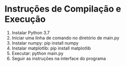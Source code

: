 # Instruções de Compilação e Execução
1. Instalar Python 3.7
2. Iniciar uma linha de comando no diretório de main.py
3. Instalar numpy: pip install numpy
4. Instalar matplotlib: pip install matplotlib
5. Executar: python main.py
6. Seguir as instruções na interface do programa